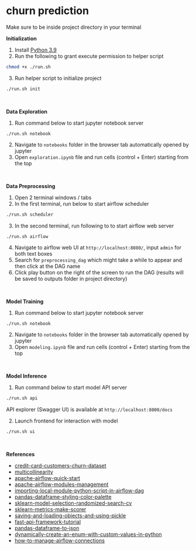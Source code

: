 # churn prediction

Make sure to be inside project directory in your terminal

**Initialization**

1. Install [Python 3.9](https://www.python.org/downloads/)
2. Run the following to grant execute permission to helper script

```sh
chmod +x ./run.sh
```

3. Run helper script to initialize project

```sh
./run.sh init
```

<br/>

**Data Exploration**

1. Run command below to start jupyter notebook server

```
./run.sh notebook
```

2. Navigate to `notebooks` folder in the browser tab automatically opened by jupyter
3. Open `exploration.ipynb` file and run cells (control + Enter) starting from the top

<br/>

**Data Preprocessing**

1. Open 2 terminal windows / tabs
2. In the first terminal, run below to start airflow scheduler

```sh
./run.sh scheduler
```

3. In the second terminal, run following to to start airflow web server

```sh
./run.sh airflow
```

4. Navigate to airflow web UI at `http://localhost:8080/`, input `admin` for both text boxes
5. Search for `preprocessing_dag` which might take a while to appear and then click at the DAG name
6. Click play button on the right of the screen to run the DAG (results will be saved to outputs folder in project directory)

<br/>

**Model Training**

1. Run command below to start jupyter notebook server

```
./run.sh notebook
```

2. Navigate to `notebooks` folder in the browser tab automatically opened by jupyter
3. Open `modeling.ipynb` file and run cells (control + Enter) starting from the top

<br/>

**Model Inference**

1. Run command below to start model API server

```sh
./run.sh api
```

API explorer (Swagger UI) is available at `http://localhost:8000/docs`

2. Launch frontend for interaction with model

```sh
./run.sh ui
```

<br/>

**References**

- [credit-card-customers-churn-dataset](https://www.kaggle.com/datasets/sakshigoyal7/credit-card-customers)
- [multicollinearity](https://en.wikipedia.org/wiki/Multicollinearity)
- [apache-airflow-quick-start](https://airflow.apache.org/docs/apache-airflow/stable/start/local.html)
- [apache-airflow-modules-management](https://airflow.apache.org/docs/apache-airflow/stable/modules_management.html)
- [importing-local-module-python-script-in-airflow-dag](https://stackoverflow.com/questions/50150384/importing-local-module-python-script-in-airflow-dag)
- [pandas-dataframe-styling-color-palette](https://pandas.pydata.org/docs/user_guide/style.html)
- [sklearn-model-selection-randomized-search-cv](https://scikit-learn.org/stable/modules/generated/sklearn.model_selection.RandomizedSearchCV.html)
- [sklearn-metrics-make-scorer](https://scikit-learn.org/stable/modules/generated/sklearn.metrics.make_scorer.html)
- [saving-and-loading-objects-and-using-pickle](https://stackoverflow.com/questions/4530611/saving-and-loading-objects-and-using-pickle)
- [fast-api-framework-tutorial](https://fastapi.tiangolo.com/)
- [pandas-dataframe-to-json](https://pandas.pydata.org/docs/reference/api/pandas.DataFrame.to_json.html)
- [dynamically-create-an-enum-with-custom-values-in-python](https://stackoverflow.com/questions/33690064/dynamically-create-an-enum-with-custom-values-in-python)
- [how-to-manage-airflow-connections](https://airflow.apache.org/docs/apache-airflow/2.2.4/howto/connection.html)
